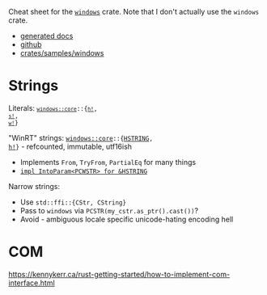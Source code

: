 Cheat sheet for the [`windows`](https://microsoft.github.io/windows-docs-rs/doc/windows/) crate.  Note that I don't actually use the `windows` crate.
- [generated docs](https://microsoft.github.io/windows-docs-rs/doc/windows/)
- [github](https://github.com/microsoft/windows-rs/tree/master)
- [crates/samples/windows](https://github.com/microsoft/windows-rs/tree/master/crates/samples/windows)

# Strings

Literals: <code>[`windows::core`](https://microsoft.github.io/windows-docs-rs/doc/windows/core/index.html)::{[`h!`](https://microsoft.github.io/windows-docs-rs/doc/windows/core/macro.h.html), [`s!`](https://microsoft.github.io/windows-docs-rs/doc/windows/core/macro.s.html), [`w!`](https://microsoft.github.io/windows-docs-rs/doc/windows/core/macro.w.html)}</code>

"WinRT" strings: <code>[windows::core](https://microsoft.github.io/windows-docs-rs/doc/windows/core/index.html)::{[HSTRING](https://microsoft.github.io/windows-docs-rs/doc/windows/core/struct.HSTRING.html), [h!](https://microsoft.github.io/windows-docs-rs/doc/windows/core/macro.h.html)}</code> - refcounted, immutable, utf16ish
- Implements `From`, `TryFrom`, `PartialEq` for many things
- [`impl IntoParam<PCWSTR> for &HSTRING`](https://github.com/microsoft/windows-rs/blob/0a64f0ea5905af961bd4b1223c0ffd7a397e4317/crates/libs/core/src/strings/hstring.rs#L404-L408)

Narrow strings:
- Use `std::ffi::{CStr, CString}`
- Pass to `windows` via `PCSTR(my_cstr.as_ptr().cast())`?
- Avoid - ambiguous locale specific unicode-hating encoding hell

# COM

<https://kennykerr.ca/rust-getting-started/how-to-implement-com-interface.html>
